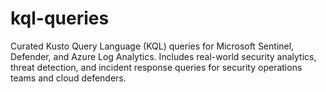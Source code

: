 # kql-queries
Curated Kusto Query Language (KQL) queries for Microsoft Sentinel, Defender, and Azure Log Analytics. Includes real-world security analytics, threat detection, and incident response queries for security operations teams and cloud defenders.
